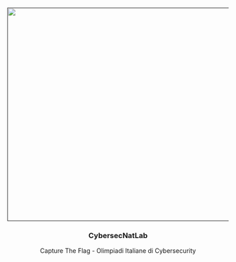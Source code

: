 
<!-- PROJECT LOGO -->
<br />
<div align="center">
  <a href="">
    <img src="https://olicyber.it/assets/loghi/logo-cc-originale.png" alt="Logo" width="1590" height="486">
  </a>

  <h3 align="center">CybersecNatLab</h3>

  <p align="center">
		Capture The Flag - Olimpiadi Italiane di Cybersecurity
  </p>
</div>



